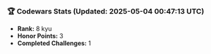 ### 🏆 Codewars Stats (Updated: 2025-05-04 00:47:13 UTC)

- **Rank:** 8 kyu
- **Honor Points:** 3
- **Completed Challenges:** 1
